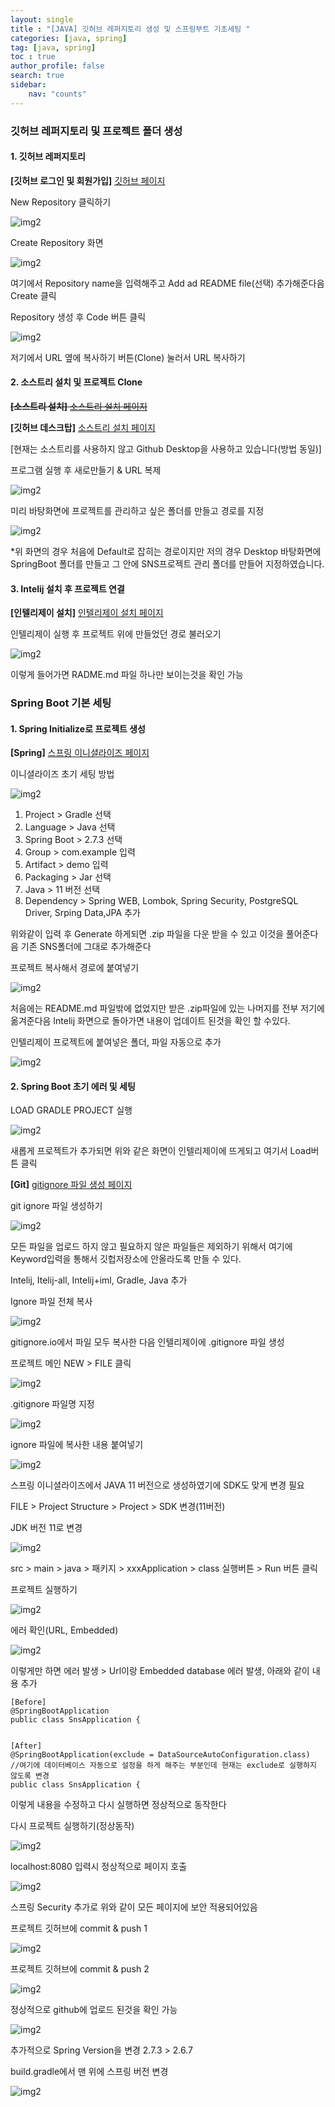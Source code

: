 ```yaml
---
layout: single
title : "[JAVA] 깃허브 레퍼지토리 생성 및 스프링부트 기초세팅 "
categories: [java, spring]
tag: [java, spring]
toc : true
author_profile: false
search: true
sidebar:
    nav: "counts"
---
```


### 깃허브 레퍼지토리 및 프로젝트 폴더 생성

#### 1. 깃허브 레퍼지토리

**[깃허브 로그인 및 회원가입]** [깃허브 페이지](https://github.com/)




<bold>New Repository 클릭하기</bold>

![img2](../../../images/posts/java/spring/chapter01/25.png)





<bold>Create Repository 화면</bold>

![img2](../../../images/posts/java/spring/chapter01/2.png)



여기에서 Repository name을 입력해주고 Add ad README file(선택) 추가해준다음 Create 클릭


<bold>Repository 생성 후 Code 버튼 클릭</bold>

![img2](../../../images/posts/java/spring/chapter01/3.png)



저기에서 URL 옆에 복사하기 버튼(Clone) 눌러서 URL 복사하기

#### 2. 소스트리 설치 및 프로젝트 Clone 

~~**[소스트리 설치]** [소스트리 설치 페이지](https://www.sourcetreeapp.com/)~~

**[깃허브 데스크탑]** [소스트리 설치 페이지](https://desktop.github.com/)

[현재는 소스트리를 사용하지 않고 Github Desktop을 사용하고 있습니다(방법 동일)]


<bold>프로그램 실행 후 새로만들기 & URL 복제</bold>

![img2](../../../images/posts/java/spring/chapter01/4.png)




<bold>미리 바탕화면에 프로젝트를 관리하고 싶은 폴더를 만들고 경로를 지정</bold>

![img2](../../../images/posts/java/spring/chapter01/5.png)


*위 화면의 경우 처음에 Default로 잡히는 경로이지만 저의 경우 Desktop 바탕화면에 SpringBoot 폴더를 만들고 그 안에 SNS프로젝트 관리 폴더를 만들어 지정하였습니다.


#### 3. Intelij 설치 후 프로젝트 연결
**[인텔리제이 설치]** [인텔리제이 설치 페이지](https://www.jetbrains.com/ko-kr/idea/)


<bold>인텔리제이 실행 후 프로젝트 위에 만들었던 경로 불러오기</bold>

![img2](../../../images/posts/java/spring/chapter01/6.png)



이렇게 들어가면 RADME.md 파일 하나만 보이는것을 확인 가능

### Spring Boot 기본 세팅

#### 1. Spring Initialize로 프로젝트 생성

**[Spring]** [스프링 이니셜라이즈 페이지](https://start.spring.io/)


<bold>이니셜라이즈 초기 세팅 방법</bold>

![img2](../../../images/posts/java/spring/chapter01/1.png)



1. Project > Gradle 선택
2. Language > Java 선택
3. Spring Boot > 2.7.3 선택
4. Group > com.example 입력
5. Artifact > demo 입력
6. Packaging > Jar 선택
7. Java > 11 버전 선택
8. Dependency > Spring WEB, Lombok, Spring Security, PostgreSQL Driver, Srping Data,JPA 추가

위와같이 입력 후 Generate 하게되면 .zip 파일을 다운 받을 수 있고 이것을 풀어준다음 기존 SNS폴더에 그대로 추가해준다


<bold>프로젝트 복사해서 경로에 붙여넣기</bold>

![img2](../../../images/posts/java/spring/chapter01/9.png)





처음에는 README.md 파일밖에 없었지만 받은 .zip파일에 있는 나머지를 전부 저기에 옮겨준다음 Intelij 화면으로 돌아가면 내용이 업데이트 된것을 확인 할 수있다.



<bold>인텔리제이 프로젝트에 붙여넣은 폴더, 파일 자동으로 추가 </bold>

![img2](../../../images/posts/java/spring/chapter01/10.png)




#### 2. Spring Boot 초기 에러 및 세팅



<bold>LOAD GRADLE PROJECT 실행 </bold>

![img2](../../../images/posts/java/spring/chapter01/11.png)



새롭게 프로젝트가 추가되면 위와 같은 화면이 인텔리제이에 뜨게되고 여기서 Load버튼 클릭


**[Git]** [gitignore 파일 생성 페이지](https://www.toptal.com/developers/gitignore/)



<bold>git ignore 파일 생성하기</bold>

![img2](../../../images/posts/java/spring/chapter01/12.png)



모든 파일을 업로드 하지 않고 필요하지 않은 파일들은 제외하기 위해서 여기에 Keyword입력을 통해서 깃헙저장소에 안올라도록 만들 수 있다.

Intelij, Itelij-all, Intelij+iml, Gradle, Java 추가



<bold>Ignore 파일 전체 복사</bold>

![img2](../../../images/posts/java/spring/chapter01/13.png)



gitignore.io에서 파일 모두 복사한 다음 인텔리제이에 .gitignore 파일 생성



<bold>프로젝트 메인 NEW > FILE 클릭</bold>

![img2](../../../images/posts/java/spring/chapter01/14.png)





<bold>.gitignore 파일명 지정 </bold>

![img2](../../../images/posts/java/spring/chapter01/16.png)





<bold>ignore 파일에 복사한 내용 붙여넣기</bold>

![img2](../../../images/posts/java/spring/chapter01/15.png)




스프링 이니셜라이즈에서 JAVA 11 버전으로 생성하였기에 SDK도 맞게 변경 필요

FILE > Project Structure > Project > SDK 변경(11버전)



<bold>JDK 버전 11로 변경</bold>

![img2](../../../images/posts/java/spring/chapter01/17.png)



src > main > java > 패키지 > xxxApplication > class 실행버튼 > Run 버튼 클릭



<bold>프로젝트 실행하기</bold>

![img2](../../../images/posts/java/spring/chapter01/20.png)





<bold>에러 확인(URL, Embedded)</bold>

![img2](../../../images/posts/java/spring/chapter01/18.png)



이렇게만 하면 에러 발생 > Url이랑 Embedded database 에러 발생, 아래와 같이 내용 추가

```
[Before]
@SpringBootApplication
public class SnsApplication {


[After]
@SpringBootApplication(exclude = DataSourceAutoConfiguration.class)
//여기에 데이터베이스 자동으로 설정을 하게 해주는 부분인데 현재는 exclude로 실행하지 않도록 변경
public class SnsApplication {

```

이렇게 내용을 수정하고 다시 실행하면 정상적으로 동작한다



<bold>다시 프로젝트 실행하기(정상동작)</bold>

![img2](../../../images/posts/java/spring/chapter01/21.png)





<bold>localhost:8080 입력시 정상적으로 페이지 호출</bold>

![img2](../../../images/posts/java/spring/chapter01/22.png)



스프링 Security 추가로 위와 같이 모든 페이지에 보안 적용되어있음



<bold>프로젝트 깃허브에 commit & push 1</bold>

![img2](../../../images/posts/java/spring/chapter01/23.png)





<bold>프로젝트 깃허브에 commit & push 2</bold>

![img2](../../../images/posts/java/spring/chapter01/24.png)





<bold>정상적으로 github에 업로드 된것을 확인 가능</bold>

![img2](../../../images/posts/java/spring/chapter01/26.png)



추가적으로 Spring Version을 변경 2.7.3 > 2.6.7



<bold>build.gradle에서 맨 위에 스프링 버전 변경</bold>

![img2](../../../images/posts/java/spring/chapter01/27.png)



